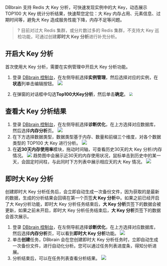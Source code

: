 DBbrain 支持 Redis 大 Key 分析，可快速发现实例中的大 Key，动态展示 TOP100 大 Key 统计分析结果，快速帮您定位：大 Key 内存占用、元素信息、过期时间等，避免大 Key 造成服务性能下降，内存不足等问题。

> ? 目前对过大 Redis 集群，或分片数过多的 Redis 集群，不支持大 Key 巡检功能，可通过创建**即时大 Key 分析**进行补充分析。

## 开启大 Key 分析

首次使用大 Key 分析，需要在实例管理中开启大 Key 分析功能。

1. 登录 [DBbrain 控制台](https://console.cloud.tencent.com/dbbrain)，在左侧导航选择**实例管理**，然后选择对应的实例，在**状态**列单击编辑按钮。
   ![](https://qcloudimg.tencent-cloud.cn/raw/1d3349425e733950bada2cb76cce9e22.png)

2. 在弹窗的对话框中勾选**Top100大Key分析**，然后单击**确定**。
   <img src="https://qcloudimg.tencent-cloud.cn/raw/088a4565067d92a8d2773ac5c75352c6.png" style="zoom:67%;" />

## 查看大 Key 分析结果

1. 登录 [DBbrain 控制台](https://console.cloud.tencent.com/dbbrain)，在左侧导航选择**诊断优化**，在上方选择对应数据库，然后选择**内存分析**页。
![](https://main.qcloudimg.com/raw/cddbe3b10e08a22499fd450ace79dfbf.png)
2. 在下方选择数据类型，数据类型基于内存、数量和前缀三个维度，对各个数据类型的 TOP100 大 Key 进行分析。
![](https://qcloudimg.tencent-cloud.cn/raw/11794470351e3e8653127508d5249bb9.png)
3. 在**近30天内存使用率**模块，拖动时间轴，可查看历史30天的大 Key 分析/内存情况。
    ![](https://main.qcloudimg.com/raw/fcac15ea328e54c257797934c2def268.png)
    趋势图中会展示近30天的内存使用状况，鼠标单击到历史中的某一天，会固定时间柱，与此同时下方列表中展示相应天的大 Key 情况。
    ![](https://qcloudimg.tencent-cloud.cn/raw/2382e7b19fb5dee6d2f10c2c1b2fc9e6.png)

## 即时大 Key 分析

创建即时大 Key 分析任务后，会立即自动生成一次备份文件，因为获取的是最新的数据，生成的分析结果会回填在第一个页签**大 Key 分析**中。如果之前已经开启了大  Key分析功能，即时大 Key 分析任务结束后，**大 Key 分析**页签下的数据会被更新，如果之前未开启，即时大 Key 分析任务结束后，**大 Key 分析**页签下的数据会首次展示。

1. 登录 [DBbrain 控制台](https://console.cloud.tencent.com/dbbrain)，在左侧导航选择**诊断优化**，在上方选择对应数据库，然后选择**内存分析**页，可以看到**即时大 Key 分析**功能。
![](https://main.qcloudimg.com/raw/3e423e9a1b9f23eae36ee451c5e86139.png)
2. 单击**创建**任务，DBbrain 会在您创建即时大 Key 分析任务时，立即自动生成一次备份文件，进行自动化分析。您可以通过任务列表进度条，得知分析进展。
3. 分析结束后，可以在任务列表查看分析结果。
![](https://main.qcloudimg.com/raw/48018deceb4b7ddac6b432fce4490762.png)


